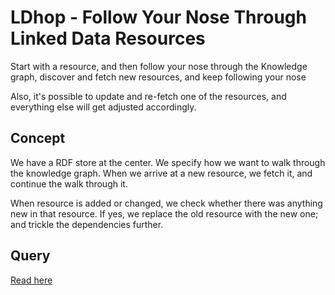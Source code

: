 # LDhop - Follow Your Nose Through Linked Data Resources

Start with a resource, and then follow your nose through the Knowledge graph, discover and fetch new resources, and keep following your nose

Also, it's possible to update and re-fetch one of the resources, and everything else will get adjusted accordingly.

## Concept

We have a RDF store at the center. We specify how we want to walk through the knowledge graph. When we arrive at a new resource, we fetch it, and continue the walk through it.

When resource is added or changed, we check whether there was anything new in that resource. If yes, we replace the old resource with the new one; and trickle the dependencies further.

## Query

[Read here](https://npmjs.com/package/@ldhop/core#query)
